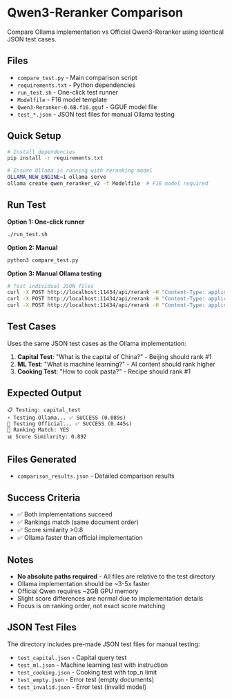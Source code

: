 # Qwen3-Reranker Comparison

Compare Ollama implementation vs Official Qwen3-Reranker using identical JSON test cases.

## Files

- `compare_test.py` - Main comparison script
- `requirements.txt` - Python dependencies
- `run_test.sh` - One-click test runner
- `Modelfile` - F16 model template
- `Qwen3-Reranker-0.6B.f16.gguf` - GGUF model file
- `test_*.json` - JSON test files for manual Ollama testing

## Quick Setup

```bash
# Install dependencies
pip install -r requirements.txt

# Ensure Ollama is running with reranking model
OLLAMA_NEW_ENGINE=1 ollama serve
ollama create qwen_reranker_v2 -f Modelfile  # F16 model required
```

## Run Test

**Option 1: One-click runner**
```bash
./run_test.sh
```

**Option 2: Manual**
```bash
python3 compare_test.py
```

**Option 3: Manual Ollama testing**
```bash
# Test individual JSON files
curl -X POST http://localhost:11434/api/rerank -H "Content-Type: application/json" -d @test_capital.json
curl -X POST http://localhost:11434/api/rerank -H "Content-Type: application/json" -d @test_ml.json
curl -X POST http://localhost:11434/api/rerank -H "Content-Type: application/json" -d @test_cooking.json
```

## Test Cases

Uses the same JSON test cases as the Ollama implementation:

1. **Capital Test**: "What is the capital of China?" - Beijing should rank #1
2. **ML Test**: "What is machine learning?" - AI content should rank higher  
3. **Cooking Test**: "How to cook pasta?" - Recipe should rank #1

## Expected Output

```
📋 Testing: capital_test
⚡ Testing Ollama... ✅ SUCCESS (0.089s)
🤖 Testing Official... ✅ SUCCESS (0.445s)
🎯 Ranking Match: YES
📊 Score Similarity: 0.892
```

## Files Generated

- `comparison_results.json` - Detailed comparison results

## Success Criteria

- ✅ Both implementations succeed
- ✅ Rankings match (same document order)
- ✅ Score similarity >0.8
- ✅ Ollama faster than official implementation

## Notes

- **No absolute paths required** - All files are relative to the test directory
- Ollama implementation should be ~3-5x faster
- Official Qwen requires ~2GB GPU memory
- Slight score differences are normal due to implementation details
- Focus is on ranking order, not exact score matching

## JSON Test Files

The directory includes pre-made JSON test files for manual testing:
- `test_capital.json` - Capital query test
- `test_ml.json` - Machine learning test with instruction
- `test_cooking.json` - Cooking test with top_n limit
- `test_empty.json` - Error test (empty documents)
- `test_invalid.json` - Error test (invalid model)
